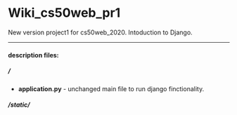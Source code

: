 # Wiki_cs50web_pr1
New version project1 for cs50web_2020. 
Intoduction to Django.

---
#### description files: ####
##### / #####
- **application.py** - unchanged main file to run django finctionality.

##### /static/ #####
